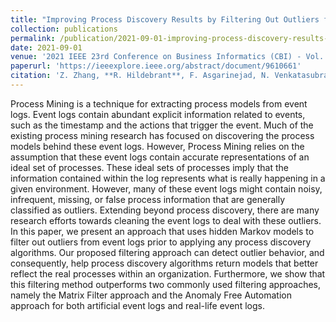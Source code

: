 ```yaml
---
title: "Improving Process Discovery Results by Filtering Out Outliers from Event Logs with Hidden Markov Models"
collection: publications
permalink: /publication/2021-09-01-improving-process-discovery-results-by-filtering-out-outliers-from-event-logs-with-hidden-markov-models
date: 2021-09-01
venue: '2021 IEEE 23rd Conference on Business Informatics (CBI) - Vol. 1'
paperurl: 'https://ieeexplore.ieee.org/abstract/document/9610661'
citation: 'Z. Zhang, **R. Hildebrant**, F. Asgarinejad, N. Venkatasubramanian and S. Ren, "Improving Process Discovery Results by Filtering Out Outliers from Event Logs with Hidden Markov Models," 2021 IEEE 23rd Conference on Business Informatics (CBI), Bolzano, Italy, 2021, pp. 171-180, doi: 10.1109/CBI52690.2021.00028.'
---
```

Process Mining is a technique for extracting process models from event logs. Event logs contain abundant explicit information related to events, such as the timestamp and the actions that trigger the event. Much of the existing process mining research has focused on discovering the process models behind these event logs. However, Process Mining relies on the assumption that these event logs contain accurate representations of an ideal set of processes. These ideal sets of processes imply that the information contained within the log represents what is really happening in a given environment. However, many of these event logs might contain noisy, infrequent, missing, or false process information that are generally classified as outliers. Extending beyond process discovery, there are many research efforts towards cleaning the event logs to deal with these outliers. In this paper, we present an approach that uses hidden Markov models to filter out outliers from event logs prior to applying any process discovery algorithms. Our proposed filtering approach can detect outlier behavior, and consequently, help process discovery algorithms return models that better reflect the real processes within an organization. Furthermore, we show that this filtering method outperforms two commonly used filtering approaches, namely the Matrix Filter approach and the Anomaly Free Automation approach for both artificial event logs and real-life event logs.
